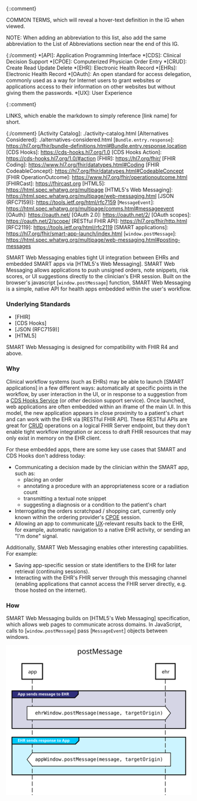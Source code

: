 {::comment}

  COMMON TERMS, which will reveal a hover-text definition in the IG when viewed.
  
  NOTE: When adding an abbreviation to this list, also add the same abbreviation
  to the List of Abbreviations section near the end of this IG.

{:/comment}
*[API]: Application Programming Interface
*[CDS]: Clinical Decision Support
*[CPOE]: Computerized Physician Order Entry
*[CRUD]: Create Read Update Delete
*[EHR]: Electronic Health Record
*[EHRs]: Electronic Health Record
*[OAuth]: An open standard for access delegation, commonly used as a way for Internet users to grant websites or applications access to their information on other websites but without giving them the passwords.
*[UX]: User Experience

{::comment}

  LINKS, which enable the markdown to simply reference [link name] for short.

{:/comment}
[Activity Catalog]: ./activity-catalog.html
[Alternatives Considered]: ./alternatives-considered.html
[`Bundle.entry.response`]: https://hl7.org/fhir/bundle-definitions.html#Bundle.entry.response.location
[CDS Hooks]: https://cds-hooks.hl7.org/1.0
[CDS Hooks Action]: https://cds-hooks.hl7.org/1.0/#action
[FHIR]: https://hl7.org/fhir/
[FHIR Coding]: https://www.hl7.org/fhir/datatypes.html#Coding
[FHIR CodeableConcept]: https://hl7.org/fhir/datatypes.html#CodeableConcept
[FHIR OperationOutcome]: https://www.hl7.org/fhir/operationoutcome.html
[FHIRCast]: https://fhircast.org
[HTML5]: https://html.spec.whatwg.org/multipage
[HTML5's Web Messaging]: https://html.spec.whatwg.org/multipage/web-messaging.html
[JSON (RFC7159)]: https://tools.ietf.org/html/rfc7159
[`MessageEvent`]: https://html.spec.whatwg.org/multipage/comms.html#messageevent
[OAuth]: https://oauth.net/
[OAuth 2.0]: https://oauth.net/2/
[OAuth scopes]: https://oauth.net/2/scope/
[RESTful FHIR API]: https://hl7.org/fhir/http.html
[RFC2119]: https://tools.ietf.org/html/rfc2119
[SMART applications]: https://hl7.org/fhir/smart-app-launch/index.html
[`window.postMessage`]: https://html.spec.whatwg.org/multipage/web-messaging.html#posting-messages

SMART Web Messaging enables tight UI integration between EHRs and embedded SMART apps via [HTML5's Web Messaging].  SMART Web Messaging allows applications to push unsigned orders, note snippets, risk scores, or UI suggestions directly to the clinician's EHR session.  Built on the browser's javascript [`window.postMessage`] function, SMART Web Messaging is a simple, native API for health apps embedded within the user's workflow.

### Underlying Standards

* [FHIR] 
* [CDS Hooks]
* [JSON (RFC7159)]
* [HTML5]

SMART Web Messaging is designed for compatibility with FHIR R4 and above.

### Why
Clinical workflow systems (such as EHRs) may be able to launch [SMART applications] in a few different ways: automatically at specific points in the workflow, by user interaction in the UI, or in response to a suggestion from a [CDS Hooks Service](https://cds-hooks.hl7.org/1.0/#cds-hooks-anatomy) (or *other* decision support service).  Once launched, web applications are often embedded within an iframe of the main UI.  In this model, the new application appears in close proximity to a patient's chart and can work with the EHR via [RESTful FHIR API].  These RESTful APIs are great for [CRUD](https://en.wikipedia.org/wiki/Create,_read,_update_and_delete) operations on a logical FHIR Server endpoint, but they don't enable tight workflow integration or access to draft FHIR resources that may only exist in memory on the EHR client.

For these embedded apps, there are some key use cases that SMART and CDS Hooks don't address today:

* Communicating a decision made by the clinician within the SMART app, such as:
  * placing an order
  * annotating a procedure with an appropriateness score or a radiation count
  * transmitting a textual note snippet
  * suggesting a diagnosis or a condition to the patient's chart
* Interrogating the orders scratchpad / shopping cart, currently only known within the ordering provider's [CPOE](https://en.wikipedia.org/wiki/Computerized_physician_order_entry) session.
* Allowing an app to communicate [UX](https://en.wikipedia.org/wiki/User_experience)-relevant results back to the EHR, for example, automatic navigation to a native EHR activity, or sending an "I'm done" signal.

Additionally, SMART Web Messaging enables other interesting capabilities.  For example:
* Saving app-specific session or state identifiers to the EHR for later retrieval (continuing sessions).
* Interacting with the EHR's FHIR server through this messaging channel (enabling applications that cannot access the FHIR server directly, e.g. those hosted on the internet).

### How
SMART Web Messaging builds on [HTML5's Web Messaging] specification, which allows web pages to communicate across domains. In JavaScript, calls to [`window.postMessage`] pass [`MessageEvent`] objects between windows.

<img src="./post-message.svg">
